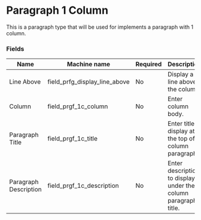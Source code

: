 # Paragraph 1 Column
This is a paragraph type that will be used for implements a paragraph with 1 column.

### Fields
| Name  | Machine name | Required | Description | Notes |
| ------------- | ------------- | ------------- | ------------- | ------------- | 
| Line Above | field_prfg_display_line_above | No | Display a line above the column. | |
| Column | field_prgf_1c_column | No | Enter column body. | |
| Paragraph Title | field_prgf_1c_title | No | Enter title to display at the top of 1 column paragraph. | |
| Paragraph Description | field_prgf_1c_description | No | Enter description to display under the 1 column paragraph title. | |
